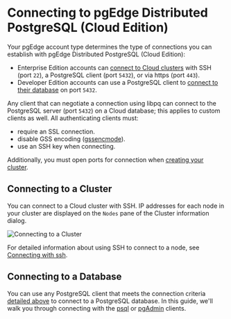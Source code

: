 # Connecting to pgEdge Distributed PostgreSQL (Cloud Edition)

Your pgEdge account type determines the type of connections you can establish with pgEdge Distributed PostgreSQL (Cloud Edition):

* Enterprise Edition accounts can [connect to Cloud clusters](#connecting-to-a-cluster) with SSH (port `22`), a PostgreSQL client (port `5432`), or via https (port `443`).
* Developer Edition accounts can use a PostgreSQL client to [connect to their database](#connecting-to-a-database) on port `5432`.

Any client that can negotiate a connection using libpq can connect to the PostgreSQL server (port `5432`) on a Cloud database; this applies to custom clients as well. All authenticating clients must:

* require an SSL connection.
* disable GSS encoding ([gssencmode](https://www.postgresql.org/docs/16/libpq-connect.html#LIBPQ-CONNECT-GSSENCMODE)).
* use an SSH key when connecting.

Additionally, you must open ports for connection when [creating your cluster](/cloud/cluster/create_cluster.md).

## Connecting to a Cluster

You can connect to a Cloud cluster with SSH. IP addresses for each node in your cluster are displayed on the `Nodes` pane of the Cluster information dialog.

![Connecting to a Cluster](./images/cluster_conn.png)

For detailed information about using SSH to connect to a node, see [Connecting with ssh](./connecting/ssh.md). 


## Connecting to a Database

You can use any PostgreSQL client that meets the connection criteria [detailed above](#connecting-to-pgedge-cloud) to connect to a PostgreSQL database. In this guide, we'll walk you through connecting with the [psql](./connecting/psql.md) or [pgAdmin](./connecting/pgadmin.md) clients. 

